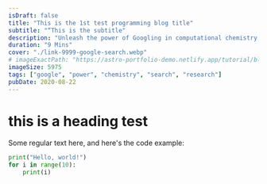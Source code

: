 ```yaml
---
isDraft: false
title: "This is the 1st test programming blog title"
subtitle: "“This is the subtitle"
description: "Unleash the power of Googling in computational chemistry research: accelerating discoveries, solving puzzles, and revolutionizing molecular understanding."
duration: "9 Mins"
cover: "./link-9999-google-search.webp"
# imageExactPath: "https://astro-portfolio-demo.netlify.app/tutorial/blogs/programming/this-is-a-test-coding-post/link-9999-google-search.webp"
imageSize: 5975
tags: ["google", "power", "chemistry", "search", "research"]
pubDate: 2020-08-22
---
```


# this is a heading test

Some regular text here, and here's the code example:

```python
print("Hello, world!")
for i in range(10):
    print(i)
```
